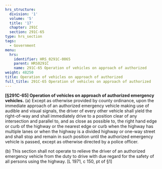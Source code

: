 ```yaml
---
hrs_structure:
  division: '1'
  volume: '5'
  title: '17'
  chapter: 291C
  section: 291C-65
type: hrs_section
tags:
  - Government
menu:
  hrs:
    identifier: HRS_0291C-0065
    parent: HRS0291C
    name: 291C-65 Operation of vehicles on approach of authorized
weight: 48250
title: Operation of vehicles on approach of authorized
full_title: 291C-65 Operation of vehicles on approach of authorized
---
```

**[§291C-65] Operation of vehicles on approach of authorized emergency vehicles.** (a) Except as otherwise provided by county ordinance, upon the immediate approach of an authorized emergency vehicle making use of audible and visual signals, the driver of every other vehicle shall yield the right-of-way and shall immediately drive to a position clear of any intersection and parallel to, and as close as possible to, the right hand edge or curb of the highway or the nearest edge or curb when the highway has multiple lanes or when the highway is a divided highway or one-way street and shall stop and remain in such position until the authorized emergency vehicle is passed, except as otherwise directed by a police officer.

(b) This section shall not operate to relieve the driver of an authorized emergency vehicle from the duty to drive with due regard for the safety of all persons using the highway. [L 1971, c 150, pt of §1]